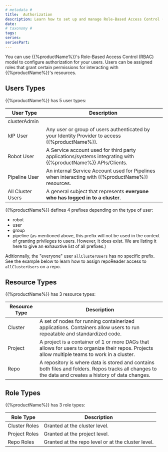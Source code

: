 ```yaml
---
# metadata # 
title:  Authorization
description: Learn how to set up and manage Role-Based Access Control (RBAC) for {{%productName%}}.
date: 
# taxonomy #
tags: 
series:
seriesPart:
---
```


You can use {{%productName%}}'s Role-Based Access Control (RBAC) model to configure authorization for your users. Users can be assigned roles that grant certain permissions for interacting with {{%productName%}}'s resources. 


## Users Types
{{%productName%}} has 5 user types:

|User Type| Description|
|-|-|
|clusterAdmin| |
|IdP User| Any user or group of users authenticated by your Identity Provider to access {{%productName%}}.|
|Robot User|A Service account used for third party applications/systems integrating with {{%productName%}} APIs/Clients.|
|Pipeline User| An internal Service Account used for Pipelines when interacting with {{%productName%}} resources.|
|All Cluster Users|A general subject that represents **everyone who has logged in to a cluster**.|

  {{%productName%}} defines 4 prefixes depending on the type of user:

  - robot
  - user
  - group
  - pipeline (as mentioned above, this prefix will not be used in the context of granting privileges to users. However, it does exist. We are listing it here to give an exhauxtive list of all prefixes.)

  Aditionnally, the "everyone" user `allClusterUsers` has no specific prefix. See the example below to learn how to assign repoReader access to `allClusterUsers` on a repo.

## Resource Types
{{%productName%}} has 3 resource types:

|Resource Type| Description|
|-|-|
|Cluster| A set of nodes for running containerized applications. Containers allow users to run repeatable and standardized code. |
|Project| A project is a container of 1 or more DAGs that allows for users to organize their repos. Projects allow multiple teams to work in a cluster.|
|Repo| A repository is where data is stored and contains both files and folders. Repos tracks all changes to the data and creates a history of data changes.|

## Role Types 
{{%productName%}} has 3 role  types:

|Role Type| Description|
|-|-|
|Cluster Roles| Granted at the cluster level.|
|Project Roles| Granted at the project level.|
|Repo Roles|  Granted at the repo level or at the cluster level.|
